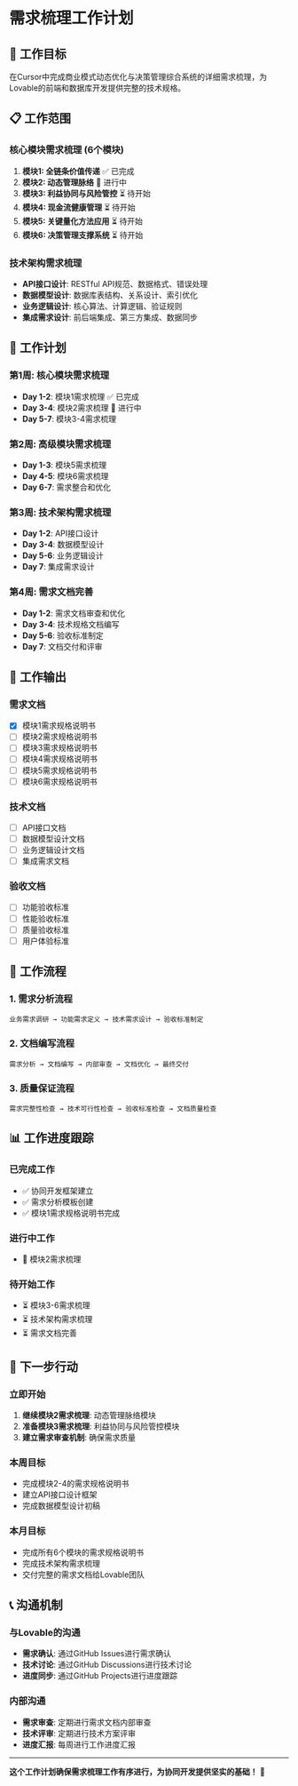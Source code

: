 # 需求梳理工作计划

## 🎯 工作目标

在Cursor中完成商业模式动态优化与决策管理综合系统的详细需求梳理，为Lovable的前端和数据库开发提供完整的技术规格。

## 📋 工作范围

### 核心模块需求梳理 (6个模块)
1. **模块1: 全链条价值传递** ✅ 已完成
2. **模块2: 动态管理脉络** 🔄 进行中
3. **模块3: 利益协同与风险管控** ⏳ 待开始
4. **模块4: 现金流健康管理** ⏳ 待开始
5. **模块5: 关键量化方法应用** ⏳ 待开始
6. **模块6: 决策管理支撑系统** ⏳ 待开始

### 技术架构需求梳理
- **API接口设计**: RESTful API规范、数据格式、错误处理
- **数据模型设计**: 数据库表结构、关系设计、索引优化
- **业务逻辑设计**: 核心算法、计算逻辑、验证规则
- **集成需求设计**: 前后端集成、第三方集成、数据同步

## 📅 工作计划

### 第1周: 核心模块需求梳理
- **Day 1-2**: 模块1需求梳理 ✅ 已完成
- **Day 3-4**: 模块2需求梳理 🔄 进行中
- **Day 5-7**: 模块3-4需求梳理

### 第2周: 高级模块需求梳理
- **Day 1-3**: 模块5需求梳理
- **Day 4-5**: 模块6需求梳理
- **Day 6-7**: 需求整合和优化

### 第3周: 技术架构需求梳理
- **Day 1-2**: API接口设计
- **Day 3-4**: 数据模型设计
- **Day 5-6**: 业务逻辑设计
- **Day 7**: 集成需求设计

### 第4周: 需求文档完善
- **Day 1-2**: 需求文档审查和优化
- **Day 3-4**: 技术规格文档编写
- **Day 5-6**: 验收标准制定
- **Day 7**: 文档交付和评审

## 📝 工作输出

### 需求文档
- [x] 模块1需求规格说明书
- [ ] 模块2需求规格说明书
- [ ] 模块3需求规格说明书
- [ ] 模块4需求规格说明书
- [ ] 模块5需求规格说明书
- [ ] 模块6需求规格说明书

### 技术文档
- [ ] API接口文档
- [ ] 数据模型设计文档
- [ ] 业务逻辑设计文档
- [ ] 集成需求文档

### 验收文档
- [ ] 功能验收标准
- [ ] 性能验收标准
- [ ] 质量验收标准
- [ ] 用户体验标准

## 🔄 工作流程

### 1. 需求分析流程
```
业务需求调研 → 功能需求定义 → 技术需求设计 → 验收标准制定
```

### 2. 文档编写流程
```
需求分析 → 文档编写 → 内部审查 → 文档优化 → 最终交付
```

### 3. 质量保证流程
```
需求完整性检查 → 技术可行性检查 → 验收标准检查 → 文档质量检查
```

## 📊 工作进度跟踪

### 已完成工作
- ✅ 协同开发框架建立
- ✅ 需求分析模板创建
- ✅ 模块1需求规格说明书完成

### 进行中工作
- 🔄 模块2需求梳理

### 待开始工作
- ⏳ 模块3-6需求梳理
- ⏳ 技术架构需求梳理
- ⏳ 需求文档完善

## 🎯 下一步行动

### 立即开始
1. **继续模块2需求梳理**: 动态管理脉络模块
2. **准备模块3需求梳理**: 利益协同与风险管控模块
3. **建立需求审查机制**: 确保需求质量

### 本周目标
- 完成模块2-4的需求规格说明书
- 建立API接口设计框架
- 完成数据模型设计初稿

### 本月目标
- 完成所有6个模块的需求规格说明书
- 完成技术架构需求梳理
- 交付完整的需求文档给Lovable团队

## 📞 沟通机制

### 与Lovable的沟通
- **需求确认**: 通过GitHub Issues进行需求确认
- **技术讨论**: 通过GitHub Discussions进行技术讨论
- **进度同步**: 通过GitHub Projects进行进度跟踪

### 内部沟通
- **需求审查**: 定期进行需求文档内部审查
- **技术评审**: 定期进行技术方案评审
- **进度汇报**: 每周进行工作进度汇报

---

**这个工作计划确保需求梳理工作有序进行，为协同开发提供坚实的基础！** 🎉





